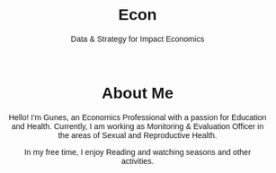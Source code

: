 # Econ
Data &amp; Strategy for Impact Economics
<!DOCTYPE html>
<html lang="en">
<head>
    <meta charset="UTF-8">
    <meta name="viewport" content="width=device-width, initial-scale=1.0">
    <title>About Me</title>
    <style>
        body {
            font-family: Arial, sans-serif;
        }
        .container {
            max-width: 600px;
            margin: auto;
            padding: 20px;
        }
        h1, p {
            text-align: center;
        }
    </style>
</head>
<body>
    <div class="container">
        <h1>About Me</h1>
        <p>Hello! I'm Gunes, an Economics Professional with a passion for Education and Health. Currently, I am working as Monitoring & Evaluation Officer in the areas of Sexual and Reproductive Health.</p>
        <p>In my free time, I enjoy Reading and watching seasons and other activities.</p>
    </div>
</body>
</html>
